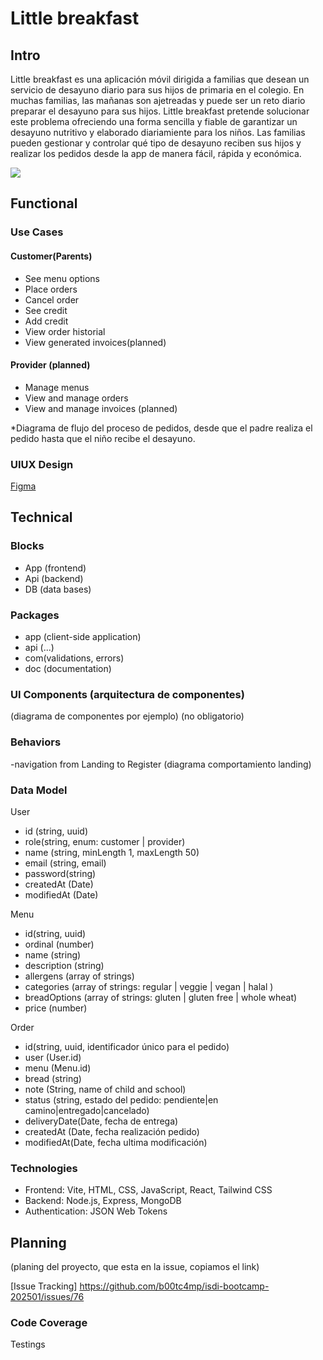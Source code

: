 # Little breakfast

## Intro

Little breakfast es una aplicación móvil dirigida a familias que desean un servicio de desayuno diario para sus hijos de primaria en el colegio.
En muchas familias, las mañanas son ajetreadas y puede ser un reto diario preparar el desayuno para sus hijos. Little breakfast pretende solucionar este problema ofreciendo una forma sencilla y fiable de garantizar un desayuno nutritivo y elaborado diariamiente para los niños.
Las familias pueden gestionar y controlar qué tipo de desayuno reciben sus hijos y realizar los pedidos desde la app de manera fácil, rápida y económica.

![](https://media.giphy.com/media/jhzar9OuWE6fq2wHL3/giphy.gif?cid=790b76117idtvpv2k9ng2aoxpxzz0n0rsw3i0zxdmp878j1m&ep=v1_gifs_search&rid=giphy.gif&ct=g)

## Functional

### Use Cases

#### Customer(Parents)

- See menu options
- Place orders
- Cancel order
- See credit
- Add credit 
- View order historial
- View generated invoices(planned)

#### Provider (planned)

- Manage menus
- View and manage orders
- View and manage invoices (planned)


*Diagrama de flujo del proceso de pedidos, desde que el padre realiza el pedido hasta que el niño recibe el desayuno.


### UIUX Design

[Figma](https://www.figma.com/design/mG4Nqh9ENq55vFwEB9LV4t/bee-Project?node-id=0-1&p=f&t=Xn8Xhg2kL8RoZMXp-0)

## Technical

### Blocks

- App (frontend)
- Api (backend)
- DB (data bases)

### Packages

- app (client-side application)
- api (...)
- com(validations, errors)
- doc (documentation)


### UI Components (arquitectura de componentes)

(diagrama de componentes por ejemplo)
 (no obligatorio)

### Behaviors

-navigation from Landing to Register
(diagrama comportamiento landing)

### Data Model

User
- id (string, uuid)
- role(string, enum: customer | provider)
- name (string, minLength 1, maxLength 50)
- email (string, email)
- password(string)
- createdAt (Date)
- modifiedAt (Date)

Menu

- id(string, uuid)
- ordinal (number)
- name (string)
- description (string)
- allergens (array of strings)
- categories (array of strings: regular | veggie | vegan | halal )
- breadOptions (array of strings: gluten | gluten free | whole wheat)
- price (number)

Order

- id(string, uuid, identificador único para el pedido)
- user (User.id)
- menu (Menu.id)
- bread (string)
- note (String, name of child and school)
- status (string, estado del pedido: pendiente|en camino|entregado|cancelado)
- deliveryDate(Date, fecha de entrega)
- createdAt (Date, fecha realización pedido)
- modifiedAt(Date, fecha ultima modificación)

### Technologies

- Frontend: Vite, HTML, CSS, JavaScript, React, Tailwind CSS
- Backend: Node.js, Express, MongoDB
- Authentication: JSON Web Tokens


## Planning 
(planing del proyecto, que esta en la issue, copiamos el link)

[Issue Tracking] https://github.com/b00tc4mp/isdi-bootcamp-202501/issues/76

### Code Coverage
Testings



